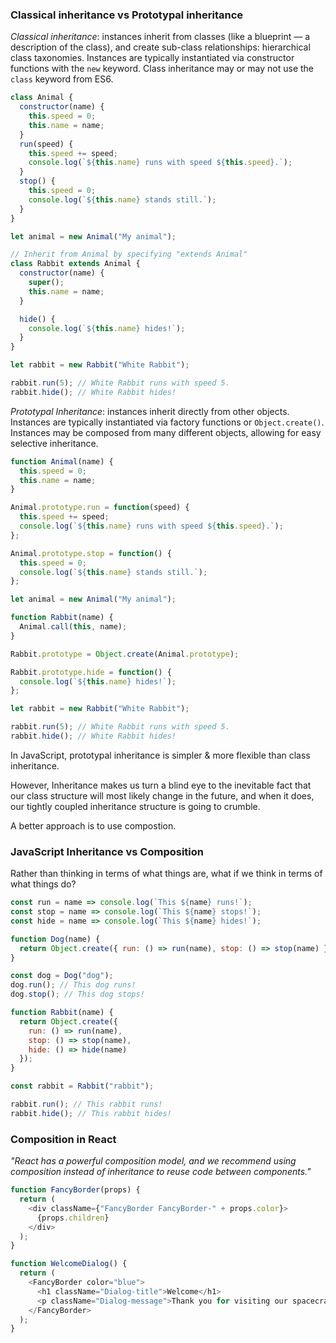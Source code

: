 ### Classical inheritance vs Prototypal inheritance

_Classical inheritance_: instances inherit from classes (like a blueprint — a description of the class), and create sub-class relationships: hierarchical class taxonomies. Instances are typically instantiated via constructor functions with the `new` keyword. Class inheritance may or may not use the `class` keyword from ES6.

```javascript
class Animal {
  constructor(name) {
    this.speed = 0;
    this.name = name;
  }
  run(speed) {
    this.speed += speed;
    console.log(`${this.name} runs with speed ${this.speed}.`);
  }
  stop() {
    this.speed = 0;
    console.log(`${this.name} stands still.`);
  }
}

let animal = new Animal("My animal");

// Inherit from Animal by specifying "extends Animal"
class Rabbit extends Animal {
  constructor(name) {
    super();
    this.name = name;
  }

  hide() {
    console.log(`${this.name} hides!`);
  }
}

let rabbit = new Rabbit("White Rabbit");

rabbit.run(5); // White Rabbit runs with speed 5.
rabbit.hide(); // White Rabbit hides!
```

_Prototypal Inheritance_: instances inherit directly from other objects. Instances are typically instantiated via factory functions or `Object.create()`. Instances may be composed from many different objects, allowing for easy selective inheritance.

```javascript
function Animal(name) {
  this.speed = 0;
  this.name = name;
}

Animal.prototype.run = function(speed) {
  this.speed += speed;
  console.log(`${this.name} runs with speed ${this.speed}.`);
};

Animal.prototype.stop = function() {
  this.speed = 0;
  console.log(`${this.name} stands still.`);
};

let animal = new Animal("My animal");

function Rabbit(name) {
  Animal.call(this, name);
}

Rabbit.prototype = Object.create(Animal.prototype);

Rabbit.prototype.hide = function() {
  console.log(`${this.name} hides!`);
};

let rabbit = new Rabbit("White Rabbit");

rabbit.run(5); // White Rabbit runs with speed 5.
rabbit.hide(); // White Rabbit hides!
```

In JavaScript, prototypal inheritance is simpler & more flexible than class inheritance.

However, Inheritance makes us turn a blind eye to the inevitable fact that our class structure will most likely change in the future, and when it does, our tightly coupled inheritance structure is going to crumble.

A better approach is to use compostion.

### JavaScript Inheritance vs Composition

Rather than thinking in terms of what things are, what if we think in terms of what things do?

```javascript
const run = name => console.log(`This ${name} runs!`);
const stop = name => console.log(`This ${name} stops!`);
const hide = name => console.log(`This ${name} hides!`);

function Dog(name) {
  return Object.create({ run: () => run(name), stop: () => stop(name) });
}

const dog = Dog("dog");
dog.run(); // This dog runs!
dog.stop(); // This dog stops!

function Rabbit(name) {
  return Object.create({
    run: () => run(name),
    stop: () => stop(name),
    hide: () => hide(name)
  });
}

const rabbit = Rabbit("rabbit");

rabbit.run(); // This rabbit runs!
rabbit.hide(); // This rabbit hides!
```

### Composition in React

_"React has a powerful composition model, and we recommend using composition instead of inheritance to reuse code between components."_

```javascript
function FancyBorder(props) {
  return (
    <div className={"FancyBorder FancyBorder-" + props.color}>
      {props.children}
    </div>
  );
}
```

```javascript
function WelcomeDialog() {
  return (
    <FancyBorder color="blue">
      <h1 className="Dialog-title">Welcome</h1>
      <p className="Dialog-message">Thank you for visiting our spacecraft!</p>
    </FancyBorder>
  );
}
```
